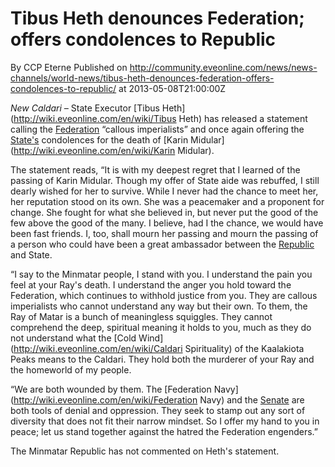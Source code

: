 # Tibus Heth denounces Federation; offers condolences to Republic
By CCP Eterne
Published on http://community.eveonline.com/news/news-channels/world-news/tibus-heth-denounces-federation-offers-condolences-to-republic/ at 2013-05-08T21:00:00Z

_New Caldari –_ State Executor [Tibus Heth](http://wiki.eveonline.com/en/wiki/Tibus Heth) has released a statement calling the [Federation](http://wiki.eveonline.com/en/wiki/Gallente) “callous imperialists” and once again offering the [State's](http://wiki.eveonline.com/en/wiki/Caldari) condolences for the death of [Karin Midular](http://wiki.eveonline.com/en/wiki/Karin Midular).

The statement reads, “It is with my deepest regret that I learned of the passing of Karin Midular. Though my offer of State aide was rebuffed, I still dearly wished for her to survive. While I never had the chance to meet her, her reputation stood on its own. She was a peacemaker and a proponent for change. She fought for what she believed in, but never put the good of the few above the good of the many. I believe, had I the chance, we would have been fast friends. I, too, shall mourn her passing and mourn the passing of a person who could have been a great ambassador between the [Republic](http://wiki.eveonline.com/en/wiki/Minmatar) and State.

“I say to the Minmatar people, I stand with you. I understand the pain you feel at your Ray's death. I understand the anger you hold toward the Federation, which continues to withhold justice from you. They are callous imperialists who cannot understand any way but their own. To them, the Ray of Matar is a bunch of meaningless squiggles. They cannot comprehend the deep, spiritual meaning it holds to you, much as they do not understand what the [Cold Wind](http://wiki.eveonline.com/en/wiki/Caldari Spirituality) of the Kaalakiota Peaks means to the Caldari. They hold both the murderer of your Ray and the homeworld of my people.

“We are both wounded by them. The [Federation Navy](http://wiki.eveonline.com/en/wiki/Federation Navy) and the [Senate](http://wiki.eveonline.com/en/wiki/Senate) are both tools of denial and oppression. They seek to stamp out any sort of diversity that does not fit their narrow mindset. So I offer my hand to you in peace; let us stand together against the hatred the Federation engenders.”

The Minmatar Republic has not commented on Heth's statement.


